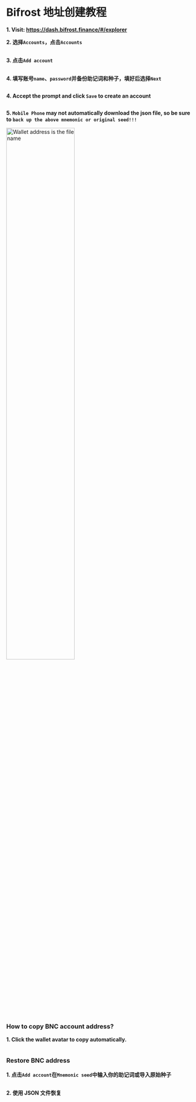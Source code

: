# Bifrost 地址创建教程

**1. Visit: <https://dash.bifrost.finance/#/explorer>**

**2. 选择`Accounts`，点击`Accounts`**


<img :src="$withBase('/zh/bnc-wallet-register/bnc-wallet-tutorials-01.png')" alt="" width="60%" />

**3. 点击`Add account`**


<img :src="$withBase('/zh/bnc-wallet-register/bnc-wallet-tutorials-02.png')" alt="" width="60%" />

**4. 填写账号`name`、`password`并备份助记词和种子，填好后选择`Next`**


<img :src="$withBase('/zh/bnc-wallet-register/bnc-wallet-tutorials-03.png')" alt="" width="60%" />

**4. Accept the prompt and click `Save` to create an account**


<img :src="$withBase('/zh/bnc-wallet-register/bnc-wallet-tutorials-04.png')" alt="" width="60%" />

**5. `Mobile Phone` may not automatically download the json file, so be sure to `back up the above mnemonic or original seed!!! `**


<img :src="$withBase('/zh/bnc-wallet-register/bnc-wallet-tutorials-05.png')" alt="Wallet address is the file name" width="60%" />


### How to copy BNC account address?


**1. Click the wallet avatar to copy automatically.**

<img :src="$withBase('/zh/bnc-wallet-register/bnc-wallet-tutorials-06.png')" alt="" width="60%" />


### Restore BNC address


**1. 点击`Add account`在`Mnemonic seed`中输入你的助记词或导入原始种子**


<img :src="$withBase('/zh/bnc-wallet-register/bnc-wallet-tutorials-07.png')" alt="" width="60%" />

**2. 使用 JSON 文件恢复**


<img :src="$withBase('/zh/bnc-wallet-register/bnc-wallet-tutorials-08.png')" alt="" width="60%" />
